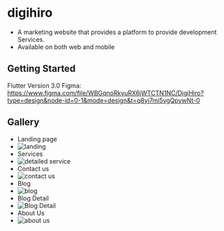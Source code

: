 # digihiro

- A marketing website that provides a platform to provide development Services.
- Available on both web and mobile

## Getting Started

Flutter Version 3.0
Figma: https://www.figma.com/file/WBGqnoRkyuRX6jWTCTN1NC/DigiHiro?type=design&node-id=0-1&mode=design&t=q8yi7mi5vgQpywNt-0 

## Gallery
- Landing page
- ![landing](https://github.com/mahnoorr1/digi-hiro-web/assets/91974252/a4b3119f-c130-458e-9779-b9c1ee1a42e4)
- Services
- ![detailed service](https://github.com/mahnoorr1/digi-hiro-web/assets/91974252/1f1a97df-a5a3-4a54-807a-9077ac29dea1)
- Contact us
- ![contact us](https://github.com/mahnoorr1/digi-hiro-web/assets/91974252/d2d2d708-dc09-4378-85eb-1c3de085aeb0)
- Blog
- ![blog](https://github.com/mahnoorr1/digi-hiro-web/assets/91974252/234d6095-ffa5-40d2-8c6c-a89dc41fcff7)
- Blog Detail
- ![Blog Detail](https://github.com/mahnoorr1/digi-hiro-web/assets/91974252/3524c1c7-d462-4232-85c6-12aa1812baa9)
- About Us
- ![about us](https://github.com/mahnoorr1/digi-hiro-web/assets/91974252/9f2dad0f-3ddb-453d-bfcb-c4e1256294fd)






